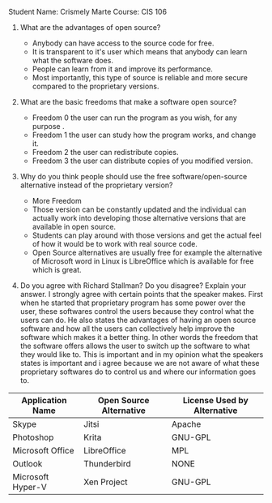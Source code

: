 Student Name: Crismely Marte
Course: CIS 106

1. What are the advantages of open source?
    * Anybody can have access to the source code for free.
    * It is transparent to it's user which means that anybody can learn what the software does.
    * People can learn from it and improve its performance.
    * Most importantly, this type of source is reliable and more secure compared to the proprietary versions.
  

2. What are the basic freedoms that make a software open source?
    * Freedom 0 the user can run the program as you wish, for any purpose .
    * Freedom 1 the user can study how the program works, and change it.
    * Freedom 2 the user can redistribute copies.
    * Freedom 3 the user can distribute copies of you modified version.

3. Why do you think people should use the free software/open-source alternative instead of the proprietary version?
    * More Freedom
    * Those version can be constantly updated and the individual can actually work into developing those alternative versions that are available in open source.
    * Students can play around with those versions and get the actual feel of how it would be to work with real source code.
    * Open Source alternatives are usually free for example the alternative of Microsoft word in Linux is LibreOffice which is available for free which is great.
4. Do you agree with Richard Stallman? Do you disagree? Explain your answer.
   I strongly agree with certain points that the speaker makes. First when he started that proprietary program has some power over the user, these softwares control the users because they control what the users can do. He also states the advantages of having an open source software and how all the users can collectively help improve the software which makes it a better thing. In other words the freedom that the software offers allows the user to switch up the software to what they would like to. This is important and in my opinion what the speakers states is important and i agree because we are not aware of what these proprietary softwares do to control us and where our information goes to.
   
| Application Name | Open Source Alternative | License Used by Alternative|
|------|-------|-------|
|Skype|Jitsi|Apache|
|Photoshop|Krita|GNU-GPL|
|Microsoft Office|LibreOffice|MPL |
|Outlook|Thunderbird|NONE|
|Microsoft Hyper-V|Xen Project|GNU-GPL|
